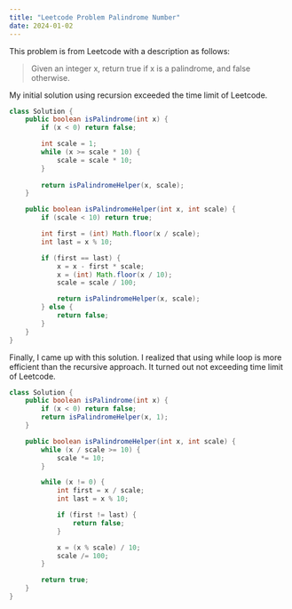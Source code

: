 ```yaml
---
title: "Leetcode Problem Palindrome Number"
date: 2024-01-02
---
```


This problem is from Leetcode with a description as follows:

> Given an integer x, return true if x is a palindrome, and false otherwise.

My initial solution using recursion exceeded the time limit of Leetcode.

```java
class Solution {
    public boolean isPalindrome(int x) {
        if (x < 0) return false;

        int scale = 1;
        while (x >= scale * 10) {
            scale = scale * 10;
        }
        
        return isPalindromeHelper(x, scale);
    }

    public boolean isPalindromeHelper(int x, int scale) {
        if (scale < 10) return true;

        int first = (int) Math.floor(x / scale);
        int last = x % 10;

        if (first == last) {
            x = x - first * scale;
            x = (int) Math.floor(x / 10);
            scale = scale / 100;

            return isPalindromeHelper(x, scale);
        } else {
            return false;
        }
    }
}
```

Finally, I came up with this solution. I realized that using while loop is more efficient than the recursive approach. It turned out not exceeding time limit of Leetcode.

```java
class Solution {
    public boolean isPalindrome(int x) {
        if (x < 0) return false;
        return isPalindromeHelper(x, 1);
    }

    public boolean isPalindromeHelper(int x, int scale) {
        while (x / scale >= 10) {
            scale *= 10;
        }

        while (x != 0) {
            int first = x / scale;
            int last = x % 10;

            if (first != last) {
                return false;
            }

            x = (x % scale) / 10;
            scale /= 100;
        }

        return true;
    }
}
```
